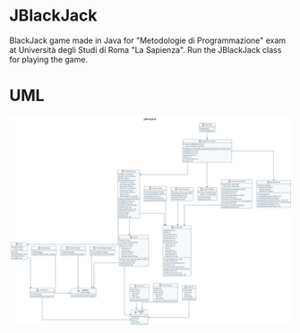 # JBlackJack

BlackJack game made in Java for "Metodologie di Programmazione" exam at Università degli Studi di Roma "La Sapienza". Run the JBlackJack class for playing the game.

# UML

![UML](UML/JBlackJack.png)
